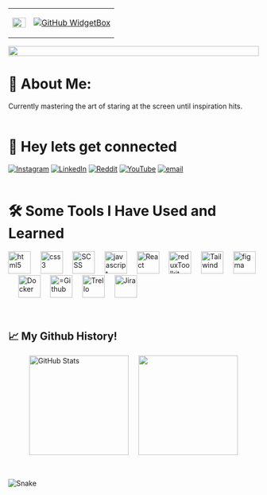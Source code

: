<div align="center">
  <table>
    <tr>
      <td width="20%">
        <img src="https://i.giphy.com/3NjABnBOieYQE4BpkP.webp" width="100%" style="border: none;" />
      </td>
      <td width="80%" style="border: none;">
<div>

[![GitHub WidgetBox](https://github-widgetbox.vercel.app/api/profile?username=sanishkarkee&data=followers,repositories,stars,commits&theme=metropolis)](https://github.com/sanishkarkee)
</div>
      </td>
    </tr>
  </table>
</div>
<img src="https://i.imgur.com/dBaSKWF.gif" height="20" width="100%">

# 💫 About Me:
Currently mastering the art of staring at the screen until inspiration hits. 
<br><br>

# 💬 Hey lets get connected
[![Instagram](https://img.shields.io/badge/Instagram-%23E4405F.svg?logo=Instagram&logoColor=white)](https://instagram.com/sanishkarki007) [![LinkedIn](https://img.shields.io/badge/LinkedIn-%230077B5.svg?logo=linkedin&logoColor=white)](https://linkedin.com/in/sanish-karki-680249148) [![Reddit](https://img.shields.io/badge/Reddit-%23FF4500.svg?logo=Reddit&logoColor=white)](https://reddit.com/user/Ambitious_Occasion_9) [![YouTube](https://img.shields.io/badge/YouTube-%23FF0000.svg?logo=YouTube&logoColor=white)](https://youtube.com/@@simplifiedfactzz) [![email](https://img.shields.io/badge/Email-D14836?logo=gmail&logoColor=white)](mailto:s.karki1994@gmail.com) 
<br><br>
# 🛠️ Some Tools I Have Used and Learned
<p align="left">
<img src="https://media.giphy.com/media/XAxylRMCdpbEWUAvr8/giphy.gif" alt="html5" width="45" height="45" />&nbsp;&nbsp;&nbsp;&nbsp;    
<img src="https://media.giphy.com/media/fsEaZldNC8A1PJ3mwp/giphy.gif" alt="css3" width="45" height="45"/>&nbsp;&nbsp;&nbsp;&nbsp; 
<img src="https://cdn.jsdelivr.net/gh/devicons/devicon@latest/icons/sass/sass-original.svg" alt="SCSS" width="45" height="45"/>&nbsp;&nbsp;&nbsp;&nbsp;  
<img src="https://media.giphy.com/media/ln7z2eWriiQAllfVcn/giphy.gif" alt="javascript" width="45" height="45"/>&nbsp;&nbsp;&nbsp;&nbsp;  
<img src="https://media.giphy.com/media/eNAsjO55tPbgaor7ma/giphy.gif"  alt="React" width="45" height="45"/>&nbsp;&nbsp;&nbsp;&nbsp; 
<img src="https://camo.githubusercontent.com/2b1a917053c2f8cee1fa3ee932d0fb87f4911cfad49de340a5238e9c6a0ab8a5/68747470733a2f2f74656368737461636b2d67656e657261746f722e76657263656c2e6170702f72656475782d69636f6e2e737667" alt="reduxToolkit" width="45" height="45"/>&nbsp;&nbsp;&nbsp;&nbsp;  
<img src="https://trapfether.gallerycdn.vsassets.io/extensions/trapfether/tailwind-raw-reorder/3.2.0/1706903284985/Microsoft.VisualStudio.Services.Icons.Default" alt="Tailwind" width="45" height="45"/>&nbsp;&nbsp;&nbsp;&nbsp;
<img src="https://cdn.dribbble.com/userupload/42461346/file/original-fb89310f46ff03f173c67db026ba6af5.gif" alt="figma" width="45" height="45"/>&nbsp;&nbsp;&nbsp;&nbsp; 
<img src="https://i.pinimg.com/originals/f5/5e/80/f55e8059ea945abfd6804b887dd4a0af.gif" alt="Docker" width="45" height="45"/>&nbsp;&nbsp;&nbsp;&nbsp;
<img src="https://media.giphy.com/media/KzJkzjggfGN5Py6nkT/giphy.gif" alt="=Github" width="45" height="45"/>&nbsp;&nbsp;&nbsp;&nbsp;  
<img src="https://c.tenor.com/yPWPtzJVgM0AAAAd/tenor.gif" alt="Trello" width="45" height="45"/>&nbsp;&nbsp;&nbsp;&nbsp; 
<img src="https://cdn.worldvectorlogo.com/logos/jira-1.svg" alt="Jira" width="45" height="45"/>&nbsp;&nbsp;&nbsp;&nbsp;     
</p>
<br>
<h2 align="left">📈 My Github History!</h2>
<div align="left" style="display: flex; gap: 20px; flex-wrap: wrap; justify-content: center;">
  <img src="https://github-readme-stats.vercel.app/api?username=sanishkarkee&show_icons=true&theme=tokyonight" height="200" alt="GitHub Stats"/>
  <img src="https://github-readme-stats.vercel.app/api/top-langs/?username=sanishkarkee&theme=tokyonight" height="200"/>
</div>
<br><br>

![Snake](https://github.com/sanishkarkee/sanishkarkee/blob/output/github-contribution-grid-snake.svg)

